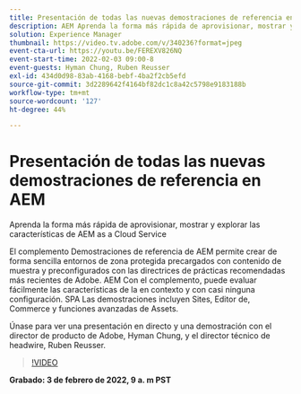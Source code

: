 ```yaml
---
title: Presentación de todas las nuevas demostraciones de referencia en AEM
description: AEM Aprenda la forma más rápida de aprovisionar, mostrar y explorar las funciones de la as a Cloud Service con el complemento Demostraciones de referencia.
solution: Experience Manager
thumbnail: https://video.tv.adobe.com/v/340236?format=jpeg
event-cta-url: https://youtu.be/FEREXV826NQ
event-start-time: 2022-02-03 09:00-8
event-guests: Hyman Chung, Ruben Reusser
exl-id: 434d0d98-83ab-4168-bebf-4ba2f2cb5efd
source-git-commit: 3d2289642f4164bf82dc1c8a42c5798e9183188b
workflow-type: tm+mt
source-wordcount: '127'
ht-degree: 44%

---
```


# Presentación de todas las nuevas demostraciones de referencia en AEM

Aprenda la forma más rápida de aprovisionar, mostrar y explorar las características de AEM as a Cloud Service

El complemento Demostraciones de referencia de AEM permite crear de forma sencilla entornos de zona protegida precargados con contenido de muestra y preconfigurados con las directrices de prácticas recomendadas más recientes de Adobe. AEM Con el complemento, puede evaluar fácilmente las características de la en contexto y con casi ninguna configuración. SPA Las demostraciones incluyen Sites, Editor de, Commerce y funciones avanzadas de Assets.

Únase para ver una presentación en directo y una demostración con el director de producto de Adobe, Hyman Chung, y el director técnico de headwire, Ruben Reusser.

>[!VIDEO](https://video.tv.adobe.com/v/340236/?quality=12&learn=on)

**Grabado: 3 de febrero de 2022, 9 a. m PST**
